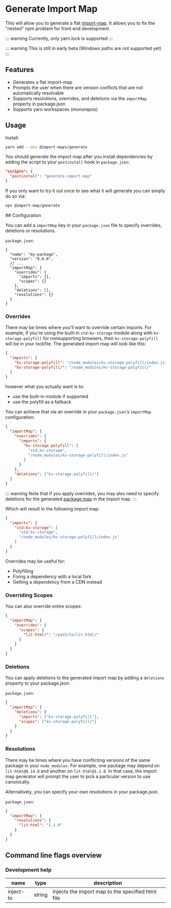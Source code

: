 # Generate Import Map

[//]: # (AUTO INSERT HEADER PREPUBLISH)

This will allow you to generate a flat [import-map](https://github.com/WICG/import-maps).
It allows you to fix the "nested" npm problem for front end development.

::: warning
Currently, only yarn.lock is supported
:::

::: warning
This is still in early beta (Windows paths are not supported yet)
:::

## Features
- Generates a flat import-map
- Prompts the user when there are version conflicts that are not automatically resolvable
- Supports resolutions, overrides, and deletions via the `importMap` property in package.json
- Supports yarn workspaces (monorepos)

## Usage

Install:

```bash
yarn add --dev @import-maps/generate
```

You should generate the import map after you install dependencies by adding the script to your `postinstall` hook in `package.json`:

```json
"scripts": {
  "postinstall": "generate-import-map"
}
```

If you only want to try it out once to see what it will generate you can simply do so via:

```bash
npx @import-map/generate
```

## Configuration

You can add a `importMap` key in your `package.json` file to specify overrides, deletions or resolutions.

`package.json`:
```
{
  "name": "my-package",
  "version": "0.0.0",
  // ...
  "importMap": {
    "overrides": {
      "imports": {},
      "scopes": {}
    },
    "deletions": [],
    "resolutions": {}
  }
}
```

### Overrides

There may be times where you'll want to override certain imports. For example, if you're using the built-in `std:kv-storage` module along with `kv-storage-polyfill` for nonsupporting browsers, then `kv-storage-polyfill`  will be in your lockfile. The generated import map will look like this:

```json
{
  "imports": {
    "kv-storage-polyfill": "/node_modules/kv-storage-polyfill/index.js",
    "kv-storage-polyfill/": "/node_modules/kv-storage-polyfill/"
  }
}
```

however what you actually want is to:

- use the built-in module if supported
- use the polyfill as a fallback

You can achieve that via an override in your `package.json`'s `importMap` configuration:

```json
{
  "importMap": {
    "overrides": {
      "imports": {
        "kv-storage-polyfill": [
          "std:kv-storage",
          "/node_modules/kv-storage-polyfill/index.js"
        ]
      }
    },
    "deletions": ["kv-storage-polyfill/"]
  }
}
```

::: warning
Note that if you apply overrides, you may also need to specify deletions for the generated [package map](https://github.com/WICG/import-maps#packages-via-trailing-slashes) in the import map.
:::

Which will result in the following import map:
```json
{
  "imports": {
    "std:kv-storage": [
      "std:kv-storage",
      "/node_modules/kv-storage-polyfill/index.js"
    ]
  }
}
```

Overrides may be useful for:
- Polyfilling
- Fixing a dependency with a local fork
- Getting a dependency from a CDN instead

### Overriding Scopes

You can also override entire scopes:

```json
{
  "importMap": {
    "overrides": {
      "scopes": {
        "lit-html/": "/path/to/lit-html/"
      }
    }
  }
}
```


### Deletions

You can apply deletions to the generated import map by adding a `deletions` property to your package.json:

`package.json`:
```json
{
  "importMap": {
    "deletions": {
      "imports": ["kv-storage-polyfill"],
      "scopes": ["kv-storage-polyfill/"]
    }
  }
}
```

### Resolutions

There may be times where you have conflicting versions of the same package in your `node_modules`. For example, one package may depend on `lit-html@0.14.0` and another on `lit-html@1.1.0`. In that case, the import map generator will prompt the user to pick a particular version to use canonically.

Alternatively, you can specify your own resolutions in your package.json.

`package.json`:
```json
{
  "importMap": {
    "resolutions": {
      "lit-html": "1.1.0"
    }
  }
}
```

## Command line flags overview
### Development help
| name            |  type          | description                                                              |
| --------------- | -------------- | ------------------------------------------------------------------------ |
| inject-to       | string         | Injects the import map to the specified html file                        |
    
<script>
  export default {
    mounted() {
      const editLink = document.querySelector('.edit-link a');
      if (editLink) {
        const url = editLink.href;
        editLink.href = url.substr(0, url.indexOf('/master/')) + '/master/packages/import-maps-generate/README.md';
      }
    }
  }
</script>
